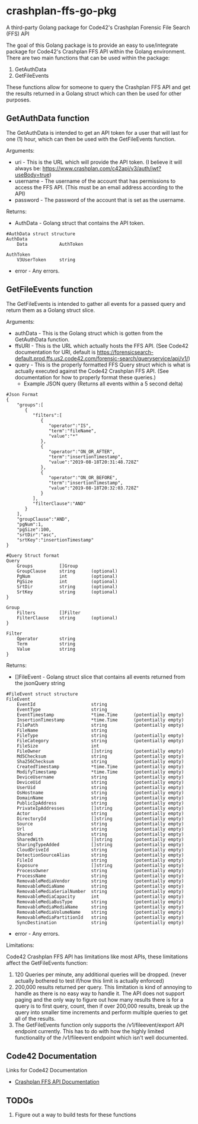# crashplan-ffs-go-pkg
A third-party Golang package for Code42's Crashplan Forensic File Search (FFS) API

The goal of this Golang package is to provide an easy to use/integrate package for Code42's Crashplan FFS API within the Golang environment. There are two main functions that can be used within the package:

1. GetAuthData
2. GetFileEvents

These functions allow for someone to query the Crashplan FFS API and get the results returned in a Golang struct which can then be used for other purposes.

## GetAuthData function
The GetAuthData is intended to get an API token for a user that will last for one (1) hour, which can then be used with the GetFileEvents function.

Arguments:
- uri - This is the URL which will provide the API token. (I believe it will always be: https://www.crashplan.com/c42api/v3/auth/jwt?useBody=true)
- username -  The username of the account that has permissions to access the FFS API. (This must be an email address according to the API)
- password -  The password of the account that is set as the username.

Returns:
- AuthData - Golang struct that contains the API token.
```
#AuthData struct structure
AuthData
    Data            AuthToken

AuthToken
    V3UserToken     string
```
- error - Any errors.

## GetFileEvents function

The GetFileEvents is intended to gather all events for a passed query and return them as a Golang struct slice.

Arguments:
- authData -  This is the Golang struct which is gotten from the GetAuthData function.
- ffsURI - This is the URL which actually hosts the FFS API. (See Code42 documentation for URI, default is https://forensicsearch-default.prod.ffs.us2.code42.com/forensic-search/queryservice/api/v1/)
- query - This is the properly formatted FFS Query struct which is what is actually executed against the Code42 Crashplan FFS API. (See documentation for how to properly format these queries.)
  - Example JSON query (Returns all events within a 5 second delta)

```
#Json Format
{
    "groups":[
       {
          "filters":[
             {
                "operator":"IS",
                "term":"fileName",
                "value":"*"
             },
             {
                "operator":"ON_OR_AFTER",
                "term":"insertionTimestamp",
                "value":"2019-08-18T20:31:48.728Z"
             },
             {
                "operator":"ON_OR_BEFORE",
                "term":"insertionTimestamp",
                "value":"2019-08-18T20:32:03.728Z"
             }
          ],
          "filterClause":"AND"
       }
    ],
    "groupClause":"AND",
    "pgNum":1,
    "pgSize":100,
    "srtDir":"asc",
    "srtKey":"insertionTimestamp"
}

#Query Struct format
Query
	Groups 		    []Group
	GroupClause     string      (optional)
	PgNum 		    int         (optional)
	PgSize 		    int         (optional)
	SrtDir 		    string      (optional)
	SrtKey 		    string      (optional)
}

Group
	Filters 	    []Filter
    FilterClause 	string      (optional)
}

Filter
	Operator 	    string
	Term 		    string
	Value 		    string
}
  ```
Returns:

- []FileEvent - Golang struct slice that contains all events returned from the jsonQuery string

```
#FileEvent struct structure
FileEvent
    EventId                     string	
    EventType                   string	
    EventTimestamp              *time.Time      (potentially empty)
    InsertionTimestamp          *time.Time      (potentially empty)
    FilePath                    string          (potentially empty)
    FileName                    string
    FileType                    string          (potentially empty)
    FileCategory                string          (potentially empty)
    FileSize                    int
    FileOwner                   []string        (potentially empty)
    Md5Checksum                 string	        (potentially empty)
    Sha256Checksum              string	        (potentially empty)
    CreatedTimestamp            *time.Time      (potentially empty)
    ModifyTimestamp             *time.Time      (potentially empty)
    DeviceUsername              string          (potentially empty)
    DeviceUid                   string          (potentially empty)
    UserUid                     string          (potentially empty)
    OsHostname                  string          (potentially empty)
    DomainName                  string          (potentially empty)
    PublicIpAddress             string	        (potentially empty)
    PrivateIpAddresses          []string        (potentially empty)
    Actor                       string	        (potentially empty)
    DirectoryId                 []string        (potentially empty)
    Source                      string          (potentially empty)
    Url                         string	        (potentially empty)
    Shared                      string	        (potentially empty)
    SharedWith                  []string        (potentially empty)
    SharingTypeAdded            []string        (potentially empty)
    CloudDriveId                string	        (potentially empty)
    DetectionSourceAlias        string	        (potentially empty)
    FileId                      string	        (potentially empty)
    Exposure                    []string        (potentially empty)
    ProcessOwner                string	        (potentially empty)
    ProcessName                 string	        (potentially empty)
    RemovableMediaVendor        string	        (potentially empty)
    RemovableMediaName          string	        (potentially empty)
    RemovableMediaSerialNumber  string	        (potentially empty)
    RemovableMediaCapacity      int             (potentially empty)
    RemovableMediaBusType       string	        (potentially empty)
    RemovableMediaMediaName     string          (potentially empty)
    RemovableMediaVolumeName    string          (potentially empty)
    RemovableMediaPartitionId   string          (potentially empty)
    SyncDestination             string	        (potentially empty)
```

- error - Any errors.

Limitations:

Code42 Crashplan FFS API has limitations like most APIs, these limitations affect the GetFileEvents function:

1. 120 Queries per minute, any additional queries will be dropped. (never actually bothered to test if/how this limit is actually enforced)
2. 200,000 results returned per query. This limitation is kind of annoying to handle as there is no easy way to handle it. The API does not support paging and the only way to figure out how many results there is for a query is to first query, count, then if over 200,000 results, break up the query into smaller time increments and perform multiple queries to get all of the results.
3. The GetFileEvents function only supports the /v1/fileevent/export API endpoint currently. This has to do with how the highly limited functionality of the /v1/fileevent endpoint which isn't well documented.

## Code42 Documentation

Links for Code42 Documentation

- [Crashplan FFS API Documentation](https://support.code42.com/Administrator/Cloud/Monitoring_and_managing/Forensic_File_Search_API)

## TODOs

1. Figure out a way to build tests for these functions